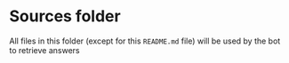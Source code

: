 # Sources folder

All files in this folder (except for this `README.md` file) will be used by the bot to retrieve answers
